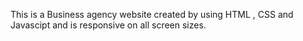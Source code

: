 This is a Business agency website created by using HTML , CSS and Javascipt and is responsive on all screen sizes.
